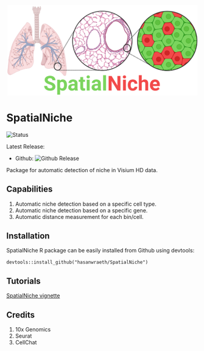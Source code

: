 <p align="center">
  <img width="500"  src="https://github.com/hasanwraeth/SpatialNiche/blob/main/SpatialNiche_logo1.png">
</p>

# SpatialNiche

![Status](https://img.shields.io/badge/build-beta-blue)

Latest Release:
* Github: ![Github Release](https://img.shields.io/badge/release-v0.1.0-blue)

Package for automatic detection of niche in Visium HD data.

## Capabilities
1. Automatic niche detection based on a specific cell type.
2. Automatic niche detection based on a specific gene.
3. Automatic distance measurement for each bin/cell.


## Installation

SpatialNiche R package can be easily installed from Github using devtools:  

```
devtools::install_github("hasanwraeth/SpatialNiche")
```


## Tutorials

[SpatialNiche vignette](https://raw.githack.com//hasanwraeth/SpatialNiche/master/vignettes/SpatialNiche_vignette.html)


## Credits
1. 10x Genomics
2. Seurat
3. CellChat

